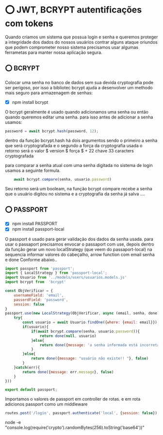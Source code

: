 # :o: JWT, BCRYPT autentificações com tokens

Quando criamos um sistema que possua login e senha e queremos
proteger a integridade dos dados do nossos usuários contrar
alguns ataque oriundos que podem comprometer nosso sistema 
precisamos usar algumas ferrametas para manter nossa aplicação 
segura.

## :o:  BCRYPT

Colocar uma senha no banco de dados sem sua devida cryptografia
pode ser perigoso, por isso a bibliotec bcrypt ajuda a desenvolver
um methodo mais seguro para armazenagem de senhas:

- [x] npm install bcrypt

O bcrypt geralmente é usado quando adicionamos uma senha ou então
quando queremos editar uma senha. para isso antes de adicionar a senha
usamos:

```javascript
password = await bcrypt.hash(password, 12);

```

dentro da função bcrypt.hash há dois argumentos sendo o primeiro
a senha que será cryptografada e o segundo a força da cryptografia usada
o retorno será o valor $ version $ força $ + 22 chave 33 caracters cryptografada

para comparar a senha atual com uma senha digitada no sistema de login
usamos a seguinte formula.

```javascript
    await bcrypt.compare(senha, usuario.password)
```

Seu retorno será um booleam, na função bcrypt compare recebe a senha
que o usuário digitou no sistema e a cryptografia da senha já salva
....

## :o: PASSPORT

- [x] npm install PASSPORT
- [x] npm install passport-local

O passport é usado para gerar validação dos dados da senha usada.
para usar o passaport precisamos envocar o passaport com use, depois 
dentro da função gerar um novo localStrategy (que veem do passaport-local)
na sequencia informar valores do cabeçalho, arrow function com email senha e 
done
Conforme abaixo..

```javascript
import passport from 'passport';
import { LocalStrategy } from 'passport-local';
import Usuario from '../models/users/usuarios.models.js'
import bcrypt from  'bcrypt'

const ObjVerificar = {
    usernameField: 'email',
    passordField: 'password',
    session: false
}
passport.use(new LocalStrategy(ObjVerificar, async (email, senha, done) => {
    try{
        const usuario = await Usuario.findOne({where: {email: email}})
        if(usuario){
            if(await bcrypt.compare(senha, usuario.password)){
                return done(null, usuario)
            }else{
                return done({message: 'a senha informada está incorreta!'}, false)
            }
        }else{
            return done({message: "usuário não existe!! "}, false)
        }
    }catch(err){
        return done({message: err.message}, false)
    }
}))

export default passport;
```
Importamos o valores de passport em controller de rotas.
e em rota adicionos passport como um middleware 

```javascript
routes.post('/login', passport.authenticate('local', {session: false}), UsuariosController.login)
```

node -e "console.log(require('crypto').randomBytes(256).toString('base64'))"

